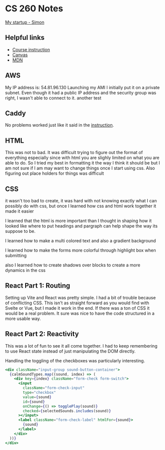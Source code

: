 # CS 260 Notes

[My startup - Simon](https://simon.cs260.click)

## Helpful links

- [Course instruction](https://github.com/webprogramming260)
- [Canvas](https://byu.instructure.com)
- [MDN](https://developer.mozilla.org)

## AWS

My IP address is: 54.81.96.130
Launching my AMI I initially put it on a private subnet. Even though it had a public IP address and the security group was right, I wasn't able to connect to it. another test

## Caddy

No problems worked just like it said in the [instruction](https://github.com/webprogramming260/.github/blob/main/profile/webServers/https/https.md).

## HTML

This was not to bad. It was difficult trying to figure out the format of everything especially since with html you are slighly limited on what you are able to do. So I tried my best in formatting it the way I think it should be but I am not sure if I am may want to change things once I start using css.
Also figuring out place holders for things was difficult

## CSS
it wasn't too bad to create, it was hard with not knowing exactly what I can possibly do with css, but once I learned how css and html work together it made it easier

I learned that the html is more important than I thought in shaping how it looked like where to put headings and pargraph can help shape the way its suppose to be. 

I learned how to make a multi colored text and also a gradient background

I learned how to make the forms more colorful through highlight box when submitting

also I learned how to create shadows over blocks to create a more dynamics in the css

## React Part 1: Routing

Setting up Vite and React was pretty simple. I had a bit of trouble because of conflicting CSS. This isn't as straight forward as you would find with Svelte or Vue, but I made it work in the end. If there was a ton of CSS it would be a real problem. It sure was nice to have the code structured in a more usable way.

## React Part 2: Reactivity

This was a lot of fun to see it all come together. I had to keep remembering to use React state instead of just manipulating the DOM directly.

Handling the toggling of the checkboxes was particularly interesting.

```jsx
<div className="input-group sound-button-container">
  {calmSoundTypes.map((sound, index) => (
    <div key={index} className="form-check form-switch">
      <input
        className="form-check-input"
        type="checkbox"
        value={sound}
        id={sound}
        onChange={() => togglePlay(sound)}
        checked={selectedSounds.includes(sound)}
      ></input>
      <label className="form-check-label" htmlFor={sound}>
        {sound}
      </label>
    </div>
  ))}
</div>
```
